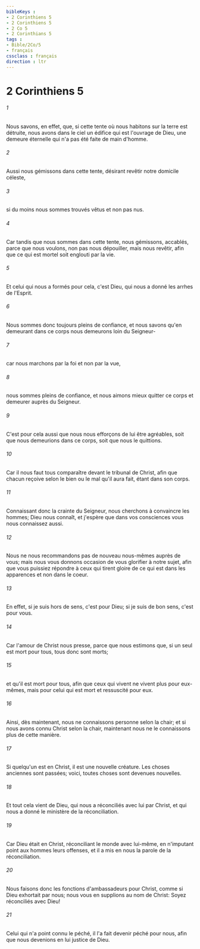 ```yaml
---
bibleKeys : 
- 2 Corinthiens 5
- 2 Corinthiens 5
- 2 Co 5
- 2 Corinthians 5
tags : 
- Bible/2Co/5
- français
cssclass : français
direction : ltr
---
```


# 2 Corinthiens 5

###### 1
Nous savons, en effet, que, si cette tente où nous habitons sur la terre est détruite, nous avons dans le ciel un édifice qui est l'ouvrage de Dieu, une demeure éternelle qui n'a pas été faite de main d'homme.
###### 2
Aussi nous gémissons dans cette tente, désirant revêtir notre domicile céleste,
###### 3
si du moins nous sommes trouvés vêtus et non pas nus.
###### 4
Car tandis que nous sommes dans cette tente, nous gémissons, accablés, parce que nous voulons, non pas nous dépouiller, mais nous revêtir, afin que ce qui est mortel soit englouti par la vie.
###### 5
Et celui qui nous a formés pour cela, c'est Dieu, qui nous a donné les arrhes de l'Esprit.
###### 6
Nous sommes donc toujours pleins de confiance, et nous savons qu'en demeurant dans ce corps nous demeurons loin du Seigneur-
###### 7
car nous marchons par la foi et non par la vue,
###### 8
nous sommes pleins de confiance, et nous aimons mieux quitter ce corps et demeurer auprès du Seigneur.
###### 9
C'est pour cela aussi que nous nous efforçons de lui être agréables, soit que nous demeurions dans ce corps, soit que nous le quittions.
###### 10
Car il nous faut tous comparaître devant le tribunal de Christ, afin que chacun reçoive selon le bien ou le mal qu'il aura fait, étant dans son corps.
###### 11
Connaissant donc la crainte du Seigneur, nous cherchons à convaincre les hommes; Dieu nous connaît, et j'espère que dans vos consciences vous nous connaissez aussi.
###### 12
Nous ne nous recommandons pas de nouveau nous-mêmes auprès de vous; mais nous vous donnons occasion de vous glorifier à notre sujet, afin que vous puissiez répondre à ceux qui tirent gloire de ce qui est dans les apparences et non dans le coeur.
###### 13
En effet, si je suis hors de sens, c'est pour Dieu; si je suis de bon sens, c'est pour vous.
###### 14
Car l'amour de Christ nous presse, parce que nous estimons que, si un seul est mort pour tous, tous donc sont morts;
###### 15
et qu'il est mort pour tous, afin que ceux qui vivent ne vivent plus pour eux-mêmes, mais pour celui qui est mort et ressuscité pour eux.
###### 16
Ainsi, dès maintenant, nous ne connaissons personne selon la chair; et si nous avons connu Christ selon la chair, maintenant nous ne le connaissons plus de cette manière.
###### 17
Si quelqu'un est en Christ, il est une nouvelle créature. Les choses anciennes sont passées; voici, toutes choses sont devenues nouvelles.
###### 18
Et tout cela vient de Dieu, qui nous a réconciliés avec lui par Christ, et qui nous a donné le ministère de la réconciliation.
###### 19
Car Dieu était en Christ, réconciliant le monde avec lui-même, en n'imputant point aux hommes leurs offenses, et il a mis en nous la parole de la réconciliation.
###### 20
Nous faisons donc les fonctions d'ambassadeurs pour Christ, comme si Dieu exhortait par nous; nous vous en supplions au nom de Christ: Soyez réconciliés avec Dieu!
###### 21
Celui qui n'a point connu le péché, il l'a fait devenir péché pour nous, afin que nous devenions en lui justice de Dieu.
